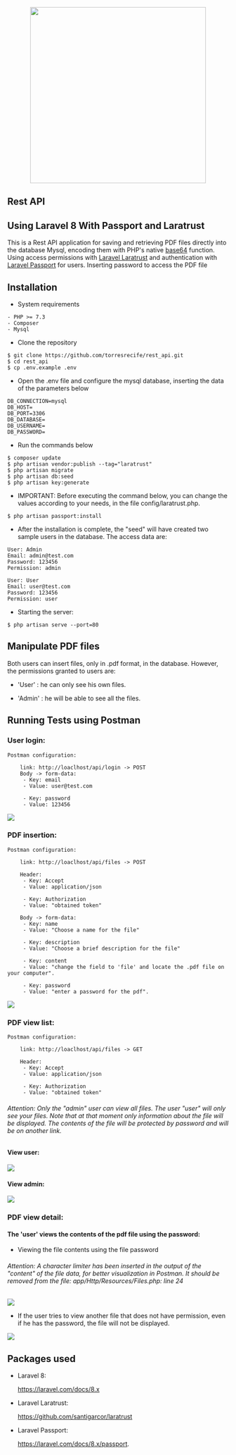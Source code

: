 <p align="center"><a href="https://laravel.com" target="_blank"><img src="https://raw.githubusercontent.com/laravel/art/master/logo-lockup/5%20SVG/2%20CMYK/1%20Full%20Color/laravel-logolockup-cmyk-red.svg" width="400"></a></p>
<p align="center"><h2>Rest API</h2></p>

## Using Laravel 8 With Passport and Laratrust

This is a Rest API application for saving and retrieving PDF files directly into the database Mysql, encoding them with PHP's native [base64](https://www.php.net/manual/en/function.base64-encode.php) function. Using access permissions with [Laravel Laratrust](https://github.com/santigarcor/laratrust) and authentication with [Laravel Passport](https://laravel.com/docs/8.x/passport) for users. Inserting password to access the PDF file

## Installation

- System requirements
```
- PHP >= 7.3
- Composer
- Mysql
```
- Clone the repository
```
$ git clone https://github.com/torresrecife/rest_api.git
$ cd rest_api
$ cp .env.example .env
```
- Open the .env file and configure the mysql database, inserting the data of the parameters below
```
DB_CONNECTION=mysql
DB_HOST=
DB_PORT=3306
DB_DATABASE=
DB_USERNAME=
DB_PASSWORD=
```  
- Run the commands below
```
$ composer update
$ php artisan vendor:publish --tag="laratrust"
$ php artisan migrate
$ php artisan db:seed
$ php artisan key:generate
```
- IMPORTANT: Before executing the command below, you can change the values according to your needs, in the file config/laratrust.php.
```
$ php artisan passport:install
```
- After the installation is complete, the "seed" will have created two sample users in the database. The access data are:
```
User: Admin
Email: admin@test.com
Password: 123456
Permission: admin
```
```
User: User
Email: user@test.com
Password: 123456
Permission: user
```
- Starting the server:
```
$ php artisan serve --port=80
```
## Manipulate PDF files

Both users can insert files, only in .pdf format, in the database. However, the permissions granted to users are:

- 'User' : he can only see his own files.

- 'Admin' : he will be able to see all the files.

## Running Tests using Postman

### User login:
```
Postman configuration: 

    link: http://loaclhost/api/login -> POST 
    Body -> form-data:
     - Key: email 
     - Value: user@test.com
     
     - Key: password 
     - Value: 123456
```
<img src="https://imagesgithub.s3-sa-east-1.amazonaws.com/login-user-v2.jpg">

### PDF insertion:

```
Postman configuration:

    link: http://loaclhost/api/files -> POST
     
    Header:
     - Key: Accept
     - Value: application/json
     
     - Key: Authorization
     - Value: "obtained token"
    
    Body -> form-data:
     - Key: name
     - Value: "Choose a name for the file"
     
     - Key: description
     - Value: "Choose a brief description for the file"
     
     - Key: content
     - Value: "change the field to 'file' and locate the .pdf file on your computer".
     
     - Key: password
     - Value: "enter a password for the pdf".
```
<img src="https://imagesgithub.s3-sa-east-1.amazonaws.com/insert-pdf-user-v2.jpg">

### PDF view list:



```
Postman configuration:

    link: http://loaclhost/api/files -> GET
    
    Header:
     - Key: Accept
     - Value: application/json
     
     - Key: Authorization
     - Value: "obtained token"
```

<h6>Attention: Only the "admin" user can view all files. The user "user" will only see your files.
Note that at that moment only information about the file will be displayed. The contents of the file will be protected by password and will be on another link.</h6>

#### View user:

<img src="https://imagesgithub.s3-sa-east-1.amazonaws.com/view-user-v2.jpg">

#### View admin:

<img src="https://imagesgithub.s3-sa-east-1.amazonaws.com/view-admin-v2.jpg    ">

### PDF view detail:

#### The 'user' views the contents of the pdf file using the password:

- Viewing the file contents using the file password

<h6>Attention: A character limiter has been inserted in the output of the "content" of the file data, for better visualization in Postman.
It should be removed from the file: app/Http/Resources/Files.php: line 24</h6>

<img src="https://imagesgithub.s3-sa-east-1.amazonaws.com/viewing-allowed-password-user-v2.jpg">

- If the user tries to view another file that does not have permission, even if he has the password, the file will not be displayed.

<img src="https://imagesgithub.s3-sa-east-1.amazonaws.com/blocked-view-password-user-v2.jpg">

## Packages used
 - Laravel 8:
   
    https://laravel.com/docs/8.x
 - Laravel Laratrust:
   
    https://github.com/santigarcor/laratrust
 - Laravel Passport:
   
   https://laravel.com/docs/8.x/passport.
